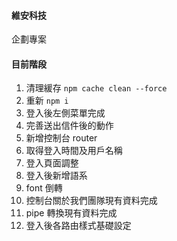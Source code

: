 #### 維安科技

企劃專案

#### 目前階段

1. 清理緩存 `npm cache clean --force`
2. 重新 `npm i`
3. 登入後左側菜單完成
4. 完善送出信件後的動作
5. 新增控制台 router
6. 取得登入時間及用戶名稱
7. 登入頁面調整
8. 登入後新增語系
9. font 倒轉
10. 控制台關於我們團隊現有資料完成
11. pipe 轉換現有資料完成
12. 登入後各路由樣式基礎設定
